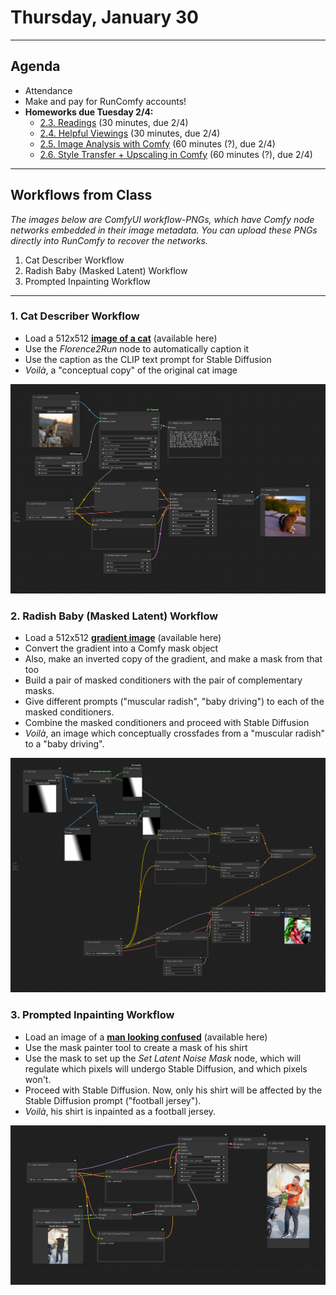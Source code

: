 # Thursday, January 30

---

## Agenda

* Attendance
* Make and pay for RunComfy accounts!
* **Homeworks due Tuesday 2/4:** 
	* [2.3. Readings](https://github.com/golanlevin/gen-ai/blob/main/assignments/assignment_2.md#23-readings) (30 minutes, due 2/4)
	* [2.4. Helpful Viewings](https://github.com/golanlevin/gen-ai/blob/main/assignments/assignment_2.md#24-helpful-viewings) (30 minutes, due 2/4)
	* [2.5. Image Analysis with Comfy](https://github.com/golanlevin/gen-ai/blob/main/assignments/assignment_2.md#25-image-analysis-with-comfy) (60 minutes (?), due 2/4)
	* [2.6. Style Transfer + Upscaling in Comfy](https://github.com/golanlevin/gen-ai/blob/main/assignments/assignment_2.md#26-style-transfer--upscaling-in-comfy) (60 minutes (?), due 2/4)

---

## Workflows from Class

*The images below are ComfyUI workflow-PNGs, which have Comfy node networks embedded in their image metadata. You can upload these PNGs directly into RunComfy to recover the networks.* 

1. Cat Describer Workflow
2. Radish Baby (Masked Latent) Workflow
3. Prompted Inpainting Workflow

---

### 1. Cat Describer Workflow

* Load a 512x512 [**image of a cat**](workflows/cat.jpg) (available here)
* Use the *Florence2Run* node to automatically caption it
* Use the caption as the CLIP text prompt for Stable Diffusion
* *Voilà*, a "conceptual copy" of the original cat image

![cat-describer-workflow.png](workflows/cat-describer-workflow.png)

### 2. Radish Baby (Masked Latent) Workflow

* Load a 512x512 [**gradient image**](workflows/gradient.jpg) (available here)
* Convert the gradient into a Comfy mask object
* Also, make an inverted copy of the gradient, and make a mask from that too
* Build a pair of masked conditioners with the pair of complementary masks. 
* Give different prompts ("muscular radish", "baby driving") to each of the masked conditioners. 
* Combine the masked conditioners and proceed with Stable Diffusion
* *Voilà*, an image which conceptually crossfades from a "muscular radish" to a "baby driving".

![masked-latent-workflow.png](workflows/masked-latent-workflow.png)

### 3. Prompted Inpainting Workflow

* Load an image of a [**man looking confused**](workflows/pexels-photo-6867962.jpg) (available here)
* Use the mask painter tool to create a mask of his shirt
* Use the mask to set up the *Set Latent Noise Mask* node, which will regulate which pixels will undergo Stable Diffusion, and which pixels won't. 
* Proceed with Stable Diffusion. Now, only his shirt will be affected by the Stable Diffusion prompt ("football jersey"). 
* *Voilà*, his shirt is inpainted as a football jersey. 

![prompted-inpainting-workflow.png](workflows/prompted-inpainting-workflow.png)


<!-- 

--- 

## Hello Comfy

* Introduction to [the ComfyUI Ecosystem](https://github.com/golanlevin/gen-ai/blob/main/assignments/assignment_2.md#22-comfyui-ecosystem-exploration)
* [Clip Interrogator](https://replicate.com/pharmapsychotic/clip-interrogator) - A tool to tell us the prompt for a given image.

### Time Permitting / On Deck

* [More Like This, Please: Programming with Examples](https://golancourses.net/60120/daily-notes/unit-1/machine-learning-art/)
* [Bias and AI](https://github.com/golanlevin/lectures/tree/master/lecture_ai_bias)
* 
-->
